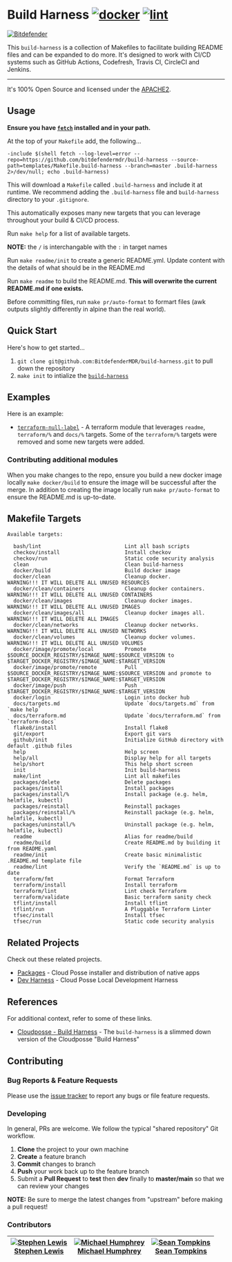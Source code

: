 
<!-- markdownlint-disable -->
# Build Harness [![docker](https://github.com/BitdefenderMDR/build-harness/actions/workflows/docker.yml/badge.svg)](https://github.com/BitdefenderMDR/build-harness/actions/workflows/docker.yml) [![lint](https://github.com/BitdefenderMDR/build-harness/actions/workflows/lint.yml/badge.svg)](https://github.com/BitdefenderMDR/build-harness/actions/workflows/lint.yml)
<!-- markdownlint-restore -->


[![Bitdefender][logo]](https://bitdefender.com)


<!--




  ** DO NOT EDIT THIS FILE
  **
  ** This file was automatically generated by the `auto-readme`.
  ** 1) Make all changes to `README.yaml`
  ** 2) Run `make init` (you only need to do this once)
  ** 3) Run`make readme` to rebuild this file.
  **
  **




-->

This `build-harness` is a collection of Makefiles to facilitate building README files and can be expanded to do more.
It's designed to work with CI/CD systems such as GitHub Actions, Codefresh, Travis CI, CircleCI and Jenkins.

---


It's 100% Open Source and licensed under the [APACHE2](LICENSE).












## Usage

**Ensure you have [`fetch`](https://github.com/gruntwork-io/fetch) installed and in your path.**

At the top of your `Makefile` add, the following...

```make
-include $(shell fetch --log-level=error --repo=https://github.com/bitdefendermdr/build-harness --source-path=templates/Makefile.build-harness --branch=master .build-harness 2>/dev/null; echo .build-harness)
```

This will download a `Makefile` called `.build-harness` and include it at runtime. We recommend adding the `.build-harness` file and `build-harness` directory to your `.gitignore`.

This automatically exposes many new targets that you can leverage throughout your build & CI/CD process.

Run `make help` for a list of available targets.

**NOTE:** the `/` is interchangable with the `:` in target names

Run `make readme/init` to create a generic README.yml. Update content with the details of what should be in the README.md

Run `make readme` to build the README.md. **This will overwrite the current README.md if one exists.**

Before committing files, run `make pr/auto-format` to formart files (awk outputs slightly differently in alpine than the real world).

## Quick Start

Here's how to get started...

1. `git clone git@github.com:BitdefenderMDR/build-harness.git` to pull down the repository
1. `make init` to intialize the [`build-harness`](https://github.com/BitdefenderMDR/build-harness)


## Examples

Here is an example:
- [`terraform-null-label`](https://github.com/cloudposse/terraform-null-label/) - A terraform module that leverages `readme`, `terraform/%` and `docs/%` targets. Some of the `terraform/%` targets were removed and some new targets were added.

### Contributing additional modules
When you make changes to the repo, ensure you build a new docker image locally `make docker/build` to ensure the image will be successful after the merge.
In addition to creating the image locally run `make pr/auto-format` to ensure the README.md is up-to-date.



<!-- markdownlint-disable -->
## Makefile Targets
```text
Available targets:

  bash/lint                           Lint all bash scripts
  checkov/install                     Install checkov
  checkov/run                         Static code security analysis
  clean                               Clean build-harness
  docker/build                        Build docker image
  docker/clean                        Cleanup docker.                     WARNING!!! IT WILL DELETE ALL UNUSED RESOURCES
  docker/clean/containers             Cleanup docker containers.          WARNING!!! IT WILL DELETE ALL UNUSED CONTAINERS
  docker/clean/images                 Cleanup docker images.              WARNING!!! IT WILL DELETE ALL UNUSED IMAGES
  docker/clean/images/all             Cleanup docker images all.          WARNING!!! IT WILL DELETE ALL IMAGES
  docker/clean/networks               Cleanup docker networks.            WARNING!!! IT WILL DELETE ALL UNUSED NETWORKS
  docker/clean/volumes                Cleanup docker volumes.             WARNING!!! IT WILL DELETE ALL UNUSED VOLUMES
  docker/image/promote/local          Promote $SOURCE_DOCKER_REGISTRY/$IMAGE_NAME:$SOURCE_VERSION to $TARGET_DOCKER_REGISTRY/$IMAGE_NAME:$TARGET_VERSION
  docker/image/promote/remote         Pull $SOURCE_DOCKER_REGISTRY/$IMAGE_NAME:$SOURCE_VERSION and promote to $TARGET_DOCKER_REGISTRY/$IMAGE_NAME:$TARGET_VERSION
  docker/image/push                   Push $TARGET_DOCKER_REGISTRY/$IMAGE_NAME:$TARGET_VERSION
  docker/login                        Login into docker hub
  docs/targets.md                     Update `docs/targets.md` from `make help`
  docs/terraform.md                   Update `docs/terraform.md` from `terraform-docs`
  flake8/install                      Install flake8
  git/export                          Export git vars
  github/init                         Initialize GitHub directory with default .github files
  help                                Help screen
  help/all                            Display help for all targets
  help/short                          This help short screen
  init                                Init build-harness
  make/lint                           Lint all makefiles
  packages/delete                     Delete packages
  packages/install                    Install packages
  packages/install/%                  Install package (e.g. helm, helmfile, kubectl)
  packages/reinstall                  Reinstall packages
  packages/reinstall/%                Reinstall package (e.g. helm, helmfile, kubectl)
  packages/uninstall/%                Uninstall package (e.g. helm, helmfile, kubectl)
  readme                              Alias for readme/build
  readme/build                        Create README.md by building it from README.yaml
  readme/init                         Create basic minimalistic .README.md template file
  readme/lint                         Verify the `README.md` is up to date
  terraform/fmt                       Format Terraform
  terraform/install                   Install terraform
  terraform/lint                      Lint check Terraform
  terraform/validate                  Basic terraform sanity check
  tflint/install                      Install tflint
  tflint/run                          A Pluggable Terraform Linter
  tfsec/install                       Install tfsec
  tfsec/run                           Static code security analysis

```
<!-- markdownlint-restore -->



## Related Projects

Check out these related projects.

- [Packages](https://github.com/cloudposse/packages) - Cloud Posse installer and distribution of native apps
- [Dev Harness](https://github.com/cloudposse/dev) - Cloud Posse Local Development Harness


## References

For additional context, refer to some of these links.

- [Cloudposse - Build Harness](https://github.com/cloudposse/build-harness) - The `build-harness` is a slimmed down version of the Cloudposse "Build Harness"



## Contributing

### Bug Reports & Feature Requests

Please use the [issue tracker](https://github.com/BitdefenderMDR/build-harness/issues) to report any bugs or file feature requests.

### Developing

In general, PRs are welcome. We follow the typical "shared repository" Git workflow.

1. **Clone** the project to your own machine
1. **Create** a feature branch
1. **Commit** changes to branch
1. **Push** your work back up to the feature branch
1. Submit a **Pull Request** to **test** then **dev** finally to **master/main** so that we can review your changes

**NOTE:** Be sure to merge the latest changes from "upstream" before making a pull request!



### Contributors

<!-- markdownlint-disable -->
|  [![Stephen Lewis][slewis-bd_avatar]][slewis-bd_homepage]<br/>[Stephen Lewis][slewis-bd_homepage] | [![Michael Humphrey][mleehumphrey-bd_avatar]][mleehumphrey-bd_homepage]<br/>[Michael Humphrey][mleehumphrey-bd_homepage] | [![Sean Tompkins][sptompkins_avatar]][sptompkins_homepage]<br/>[Sean Tompkins][sptompkins_homepage] |
|---|---|---|
<!-- markdownlint-restore -->

  [slewis-bd_homepage]: https://github.com/slewis-bd
  [slewis-bd_avatar]: https://img.cloudposse.com/150x150/https://github.com/slewis-bd.png
  [mleehumphrey-bd_homepage]: https://github.com/mleehumphrey-bd
  [mleehumphrey-bd_avatar]: https://img.cloudposse.com/150x150/https://github.com/mleehumphrey-bd.png
  [sptompkins_homepage]: https://github.com/sptompkins
  [sptompkins_avatar]: https://img.cloudposse.com/150x150/https://github.com/sptompkins.png

[logo]: https://www.bitdefender.com/etc.clientlibs/bitdefender/clientlibs/clientlib-site/resources/images/aem/black_company_logo.svg
